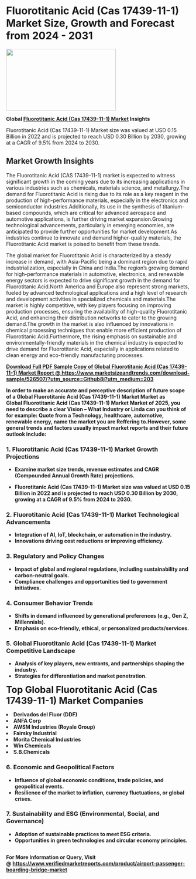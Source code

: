 <H1>Fluorotitanic Acid (Cas 17439-11-1) Market Size, Growth and Forecast from 2024 - 2031</H1><img class="aligncenter size-medium wp-image-584254" src="https://thirdeyenews.in/wp-content/uploads/2024/09/Global-Market-Research-300x168.jpeg" alt="" width="300" height="168" /><p><strong>Global&nbsp;<a href="https://www.marketsizeandtrends.com/download-sample/526507/?utm_source=Github8j?utm_medium=203">Fluorotitanic Acid (Cas 17439-11-1) Market</a> Insights</strong></p><p>Fluorotitanic Acid (Cas 17439-11-1) Market size was valued at USD 0.15 Billion in 2022 and is projected to reach USD 0.30 Billion by 2030, growing at a CAGR of 9.5% from 2024 to 2030.</p><p><h2>Market Growth Insights</h2> <p>The Fluorotitanic Acid (CAS 17439-11-1) market is expected to witness significant growth in the coming years due to its increasing applications in various industries such as chemicals, materials science, and metallurgy.The demand for Fluorotitanic Acid is rising due to its role as a key reagent in the production of high-performance materials, especially in the electronics and semiconductor industries.Additionally, its use in the synthesis of titanium-based compounds, which are critical for advanced aerospace and automotive applications, is further driving market expansion.Growing technological advancements, particularly in emerging economies, are anticipated to provide further opportunities for market development.As industries continue to innovate and demand higher-quality materials, the Fluorotitanic Acid market is poised to benefit from these trends.</p> <p><strong><a href="#"></a></strong></p> <p>The global market for Fluorotitanic Acid is characterized by a steady increase in demand, with Asia-Pacific being a dominant region due to rapid industrialization, especially in China and India.The region’s growing demand for high-performance materials in automotive, electronics, and renewable energy sectors is expected to drive significant growth in the demand for Fluorotitanic Acid.North America and Europe also represent strong markets, fueled by advanced technological applications and a high level of research and development activities in specialized chemicals and materials.The market is highly competitive, with key players focusing on improving production processes, ensuring the availability of high-quality Fluorotitanic Acid, and enhancing their distribution networks to cater to the growing demand.The growth in the market is also influenced by innovations in chemical processing techniques that enable more efficient production of Fluorotitanic Acid.Furthermore, the rising emphasis on sustainable and environmentally-friendly materials in the chemical industry is expected to drive demand for Fluorotitanic Acid, especially in applications related to clean energy and eco-friendly manufacturing processes.<p><strong><a href="#"></p><p><span class=""><strong>Download Full PDF Sample Copy of Global Fluorotitanic Acid (Cas 17439-11-1) Market Report</strong> @ <a href="https://www.marketsizeandtrends.com/download-sample/526507/?utm_source=Github8j?utm_medium=203" target="_blank">https://www.marketsizeandtrends.com/download-sample/526507/?utm_source=Github8j?utm_medium=203</a></span></p><p>In order to make an accurate and perceptive description of future scope of a Global&nbsp;Fluorotitanic Acid (Cas 17439-11-1) Market Market as Global&nbsp;Fluorotitanic Acid (Cas 17439-11-1) Market Market of 2025, you need to describe a clear Vision &ndash; What Industry or Linda can you think of for example: Quote from a Technology, healthcare, automotive, renewable energy, name the market you are Reffering to.However, some general trends and factors usually impact market reports and their future outlook include:</p><h3>1.&nbsp;<strong>Fluorotitanic Acid (Cas 17439-11-1) Market Growth Projections</strong></h3><ul><li>Examine market size trends, revenue estimates and CAGR (Compounded Annual Growth Rate) projections.</li><li><p>Fluorotitanic Acid (Cas 17439-11-1) Market size was valued at USD 0.15 Billion in 2022 and is projected to reach USD 0.30 Billion by 2030, growing at a CAGR of 9.5% from 2024 to 2030.</p></li></ul><h3>2.&nbsp;<strong>Fluorotitanic Acid (Cas 17439-11-1) Market Technological Advancements</strong></h3><ul><li>Integration of AI, IoT, blockchain, or automation in the industry.</li><li>Innovations driving cost reductions or improving efficiency.</li></ul><h3>3.&nbsp;<strong>Regulatory and Policy Changes</strong></h3><ul><li>Impact of global and regional regulations, including sustainability and carbon-neutral goals.</li><li>Compliance challenges and opportunities tied to government initiatives.</li></ul><h3>4.&nbsp;<strong>Consumer Behavior Trends</strong></h3><ul><li>Shifts in demand influenced by generational preferences (e.g., Gen Z, Millennials).</li><li>Emphasis on eco-friendly, ethical, or personalized products/services.</li></ul><h3>5.&nbsp;<strong>Global Fluorotitanic Acid (Cas 17439-11-1) Market Competitive Landscape</strong></h3><ul><li>Analysis of key players, new entrants, and partnerships shaping the industry.</li><li>Strategies for differentiation and market penetration.</li></ul><p data-pm-slice="1 1 []"><span style="color: inherit; font-family: inherit; font-size: 25px;">Top Global Fluorotitanic Acid (Cas 17439-11-1) Market Companies</span></p><div class="" data-test-id=""><p><li>Derivados del Fluor (DDF)</li><li> ANFA Corp</li><li> AWSM Industries (Royale Group)</li><li> Fairsky Industrial</li><li> Morita Chemical Industries</li><li> Win Chemicals</li><li> S.B.Chemicals</li></p></div><h3>6.&nbsp;<strong>Economic and Geopolitical Factors</strong></h3><ul><li>Influence of global economic conditions, trade policies, and geopolitical events.</li><li>Resilience of the market to inflation, currency fluctuations, or global crises.</li></ul><h3>7.&nbsp;<strong>Sustainability and ESG (Environmental, Social, and Governance)</strong></h3><ul><li>Adoption of sustainable practices to meet ESG criteria.</li><li>Opportunities in green technologies and circular economy principles.</li></ul><h2><strong style="font-size: 14px;">For More Information or Query, Visit @&nbsp;</strong><a style="background-color: #ffffff; font-size: 14px;" href="https://www.marketsizeandtrends.com/report/fluorotitanic-acid-cas-17439-11-1-market/" target="_blank">https://www.verifiedmarketreports.com/product/airport-passenger-boarding-bridge-market</a></h2>
